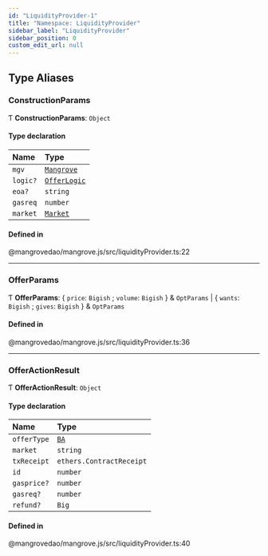 ```yaml
---
id: "LiquidityProvider-1"
title: "Namespace: LiquidityProvider"
sidebar_label: "LiquidityProvider"
sidebar_position: 0
custom_edit_url: null
---
```


## Type Aliases

### <a id="constructionparams" name="constructionparams"></a> ConstructionParams

Ƭ **ConstructionParams**: `Object`

#### Type declaration

| Name | Type |
| :------ | :------ |
| `mgv` | [`Mangrove`](../classes/Mangrove.md) |
| `logic?` | [`OfferLogic`](../classes/OfferLogic.md) |
| `eoa?` | `string` |
| `gasreq` | `number` |
| `market` | [`Market`](../classes/Market.md) |

#### Defined in

@mangrovedao/mangrove.js/src/liquidityProvider.ts:22

___

### <a id="offerparams" name="offerparams"></a> OfferParams

Ƭ **OfferParams**: { `price`: `Bigish` ; `volume`: `Bigish`  } & `OptParams` \| { `wants`: `Bigish` ; `gives`: `Bigish`  } & `OptParams`

#### Defined in

@mangrovedao/mangrove.js/src/liquidityProvider.ts:36

___

### <a id="offeractionresult" name="offeractionresult"></a> OfferActionResult

Ƭ **OfferActionResult**: `Object`

#### Type declaration

| Name | Type |
| :------ | :------ |
| `offerType` | [`BA`](Market-1.md#ba) |
| `market` | `string` |
| `txReceipt` | `ethers.ContractReceipt` |
| `id` | `number` |
| `gasprice?` | `number` |
| `gasreq?` | `number` |
| `refund?` | `Big` |

#### Defined in

@mangrovedao/mangrove.js/src/liquidityProvider.ts:40
